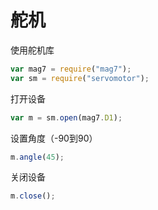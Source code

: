 # 舵机

使用舵机库

```js
var mag7 = require("mag7");
var sm = require("servomotor");
```

打开设备

```js
var m = sm.open(mag7.D1);
```

设置角度（-90到90）

```js
m.angle(45);
```

关闭设备

```js
m.close();
```



